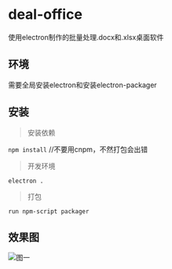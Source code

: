 # deal-office
使用electron制作的批量处理.docx和.xlsx桌面软件

## 环境

需要全局安装electron和安装electron-packager

## 安装

> 安装依赖

`npm install` //不要用cnpm，不然打包会出错

> 开发环境

`electron .`

> 打包

`run npm-script packager`

## 效果图

![图一]('/tu.png')



